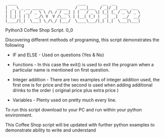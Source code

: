 ```
 ____                           ____       __  __
|  _ \ _ __ _____      _____   / ___|___  / _|/ _| ___  ___
| | | | '__/ _ \ \ /\ / / __| | |   / _ \| |_| |_ / _ \/ _ \
| |_| | | |  __/\ V  V /\__ \ | |__| (_) |  _|  _|  __/  __/
|____/|_|  \___| \_/\_/ |___/  \____\___/|_| |_|  \___|\___|

```

Python3 Coffee Shop Script. 0_0

Discovering different methods of programing, this script demonstrates the following

- IF and ELSE - Used on questions (Yes & No)

- Functions - In this case the exit() is used to exit the program when a particular name is mentioned on first question.

- Integer addition - There are two examples of integer addition used, the first one is for price and the second is used when adding additional drinks to the order ( original price plus extra price )

- Variables - Plenty used on pretty much every line.

To run this script download to your PC and run within your python environment.

This Coffee Shop script will be updated with further python examples to demonstrate ability to write and understand

